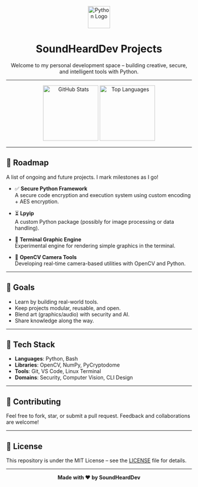 <div align="center">
  <img src="https://cdn.jsdelivr.net/gh/devicons/devicon/icons/python/python-original.svg" height="60" alt="Python Logo" />
  <h1>SoundHeardDev Projects</h1>
  <p>Welcome to my personal development space – building creative, secure, and intelligent tools with Python.</p>
</div>

---

<div align="center">
  <img src="https://github-readme-stats.vercel.app/api?username=soundhearddev&hide_title=false&hide_rank=false&show_icons=true&include_all_commits=true&count_private=true&disable_animations=false&theme=dracula&locale=en&hide_border=false&order=1" height="150" alt="GitHub Stats" />
  <img src="https://github-readme-stats.vercel.app/api/top-langs?username=soundhearddev&locale=en&hide_title=false&layout=compact&card_width=320&langs_count=5&theme=dracula&hide_border=false&order=2" height="150" alt="Top Languages" />
</div>

---

## 🚀 Roadmap

A list of ongoing and future projects. I mark milestones as I go!

- ✅ **Secure Python Framework**  
  A secure code encryption and execution system using custom encoding + AES encryption.

- ⏳ **Lpyip**  
  A custom Python package (possibly for image processing or data handling).

- 🧪 **Terminal Graphic Engine**  
  Experimental engine for rendering simple graphics in the terminal.

- 🎥 **OpenCV Camera Tools**  
  Developing real-time camera-based utilities with OpenCV and Python.

---

## 📌 Goals

- Learn by building real-world tools.
- Keep projects modular, reusable, and open.
- Blend art (graphics/audio) with security and AI.
- Share knowledge along the way.

---

## 🧠 Tech Stack

- **Languages**: Python, Bash
- **Libraries**: OpenCV, NumPy, PyCryptodome
- **Tools**: Git, VS Code, Linux Terminal
- **Domains**: Security, Computer Vision, CLI Design

---

## 🤝 Contributing

Feel free to fork, star, or submit a pull request. Feedback and collaborations are welcome!

---

## 📄 License

This repository is under the MIT License – see the [LICENSE](LICENSE) file for details.

---

<div align="center">
  <strong>Made with ❤️ by SoundHeardDev</strong>
</div>
